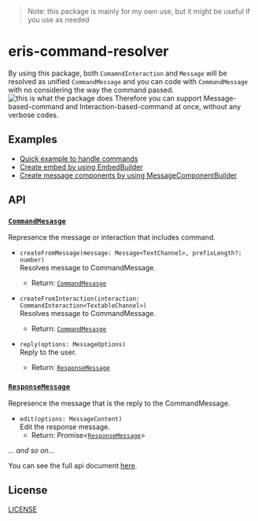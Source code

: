 > Note: this package is mainly for my own use, but it might be useful if you use as needed  

# eris-command-resolver
By using this package, both `ComamndInteraction` and `Message` will be resolved as unified `CommandMessage` and you can code with `CommandMessage` with no considering the way the command passed.  
 ![this is what the package does](https://user-images.githubusercontent.com/56076195/157648893-e409de75-4c97-423f-8095-ddeeaca2bf21.png)
Therefore you can support Message-based-command and Interaction-based-command at once, without any verbose codes.  

## Examples
- [Quick example to handle commands](example/index.js)
- [Create embed by using EmbedBuilder](example/embed.js)
- [Create message components by using MessageComponentBuilder](example/components.js)

## API
### [`CommandMesasge`](https://web.usamyon.moe/eris-command-resolver/classes/CommandMessage.html)
  Represence the message or interaction that includes command.
- `createFromMessage(message: Message<TextChannel>, prefixLength?: number)`  
  Resolves message to CommandMessage.  
  - Return: [`CommandMesasge`](https://web.usamyon.moe/eris-command-resolver/classes/CommandMessage.html)  

- `createFromInteraction(interaction: CommandInteraction<TextableChannel>)`  
  Resolves message to CommandMessage.  
  - Return: [`CommandMesasge`](https://web.usamyon.moe/eris-command-resolver/classes/CommandMessage.html)  
  
- `reply(options: MessageOptions)`  
  Reply to the user.  
  - Return: [`ResponseMessage`](https://web.usamyon.moe/eris-command-resolver/classes/ResponseMessage.html)
  
### [`ResponseMessage`](https://web.usamyon.moe/eris-command-resolver/classes/ResponseMessage.html)
  Represence the message that is the reply to the CommandMessage.
- `edit(options: MessageContent)`  
  Edit the response message.
  - Return: Promise<[`ResponseMessage`](https://web.usamyon.moe/eris-command-resolver/classes/ResponseMessage.html)>  
  
*... and so on...*

You can see the full api document [here](https://mtripg6666tdr.github.io/eris-command-resolver/).  

## License
[LICENSE](LICENSE)
